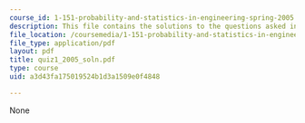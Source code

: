 ```yaml
---
course_id: 1-151-probability-and-statistics-in-engineering-spring-2005
description: This file contains the solutions to the questions asked in Quiz 1.
file_location: /coursemedia/1-151-probability-and-statistics-in-engineering-spring-2005/a3d43fa175019524b1d3a1509e0f4848_quiz1_2005_soln.pdf
file_type: application/pdf
layout: pdf
title: quiz1_2005_soln.pdf
type: course
uid: a3d43fa175019524b1d3a1509e0f4848

---
```

None
